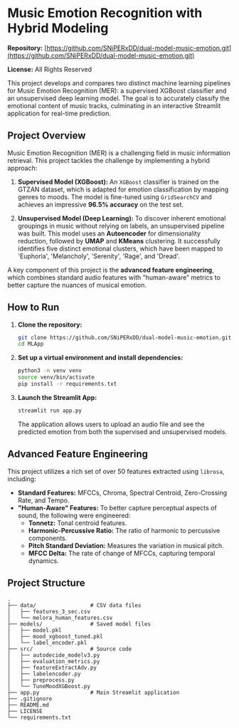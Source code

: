 # Music Emotion Recognition with Hybrid Modeling

**Repository:** [https://github.com/SNiPERxDD/dual-model-music-emotion.git](https://github.com/SNiPERxDD/dual-model-music-emotion.git)

**License:** All Rights Reserved

This project develops and compares two distinct machine learning pipelines for Music Emotion Recognition (MER): a supervised XGBoost classifier and an unsupervised deep learning model. The goal is to accurately classify the emotional content of music tracks, culminating in an interactive Streamlit application for real-time prediction.

## Project Overview

Music Emotion Recognition (MER) is a challenging field in music information retrieval. This project tackles the challenge by implementing a hybrid approach:

1.  **Supervised Model (XGBoost):** An `XGBoost` classifier is trained on the GTZAN dataset, which is adapted for emotion classification by mapping genres to moods. The model is fine-tuned using `GridSearchCV` and achieves an impressive **96.5% accuracy** on the test set.

2.  **Unsupervised Model (Deep Learning):** To discover inherent emotional groupings in music without relying on labels, an unsupervised pipeline was built. This model uses an **Autoencoder** for dimensionality reduction, followed by **UMAP** and **KMeans** clustering. It successfully identifies five distinct emotional clusters, which have been mapped to 'Euphoria', 'Melancholy', 'Serenity', 'Rage', and 'Dread'.

A key component of this project is the **advanced feature engineering**, which combines standard audio features with "human-aware" metrics to better capture the nuances of musical emotion.

## How to Run

1.  **Clone the repository:**
    ```bash
    git clone https://github.com/SNiPERxDD/dual-model-music-emotion.git
    cd MLApp
    ```

2.  **Set up a virtual environment and install dependencies:**
    ```bash
    python3 -m venv venv
    source venv/bin/activate
    pip install -r requirements.txt
    ```

3.  **Launch the Streamlit App:**
    ```bash
    streamlit run app.py
    ```
    The application allows users to upload an audio file and see the predicted emotion from both the supervised and unsupervised models.

## Advanced Feature Engineering
This project utilizes a rich set of over 50 features extracted using `librosa`, including:
- **Standard Features:** MFCCs, Chroma, Spectral Centroid, Zero-Crossing Rate, and Tempo.
- **"Human-Aware" Features:** To better capture perceptual aspects of sound, the following were engineered:
    - **Tonnetz:** Tonal centroid features.
    - **Harmonic-Percussive Ratio:** The ratio of harmonic to percussive components.
    - **Pitch Standard Deviation:** Measures the variation in musical pitch.
    - **MFCC Delta:** The rate of change of MFCCs, capturing temporal dynamics.


## Project Structure
```
.
├── data/                 # CSV data files
│   ├── features_3_sec.csv
│   └── melora_human_features.csv
├── models/               # Saved model files
│   ├── model.pkl
│   ├── mood_xgboost_tuned.pkl
│   └── label_encoder.pkl
├── src/                  # Source code
│   ├── autodecide_modelv3.py
│   ├── evaluation_metrics.py
│   ├── featureExtractAdv.py
│   ├── labelencoder.py
│   ├── preprocess.py
│   └── TuneMoodXGBoost.py
├── app.py                # Main Streamlit application
├── .gitignore
├── README.md
├── LICENSE
└── requirements.txt
```
